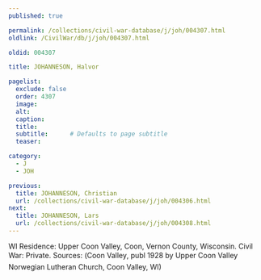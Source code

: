 ```yaml
---
published: true

permalink: /collections/civil-war-database/j/joh/004307.html
oldlink: /CivilWar/db/j/joh/004307.html

oldid: 004307

title: JOHANNESON, Halvor

pagelist:
  exclude: false
  order: 4307
  image: 
  alt:
  caption:
  title:
  subtitle:      # Defaults to page subtitle
  teaser:

category: 
  - J 
  - JOH

previous:
  title: JOHANNESON, Christian
  url: /collections/civil-war-database/j/joh/004306.html  
next:
  title: JOHANNESON, Lars
  url: /collections/civil-war-database/j/joh/004308.html   
---
```

WI Residence: Upper Coon Valley, Coon, Vernon County, Wisconsin. Civil War: Private. Sources: (&#147;Coon Valley&#148;, publ 1928 by Upper Coon Valley Norwegian Lutheran Church, Coon Valley, WI)